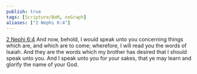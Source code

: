 ```yaml
---
publish: true
tags: [Scripture/BoM, noGraph]
aliases: ["2 Nephi 6:4"]
---
```

[2 Nephi 6:4](https://churchofjesuschrist.org/study/scriptures/bofm/2-ne/6?lang=eng&id=p4#p4) And now, behold, I would speak unto you concerning things which are, and which are to come; wherefore, I will read you the words of Isaiah. And they are the words which my brother has desired that I should speak unto you. And I speak unto you for your sakes, that ye may learn and glorify the name of your God.
